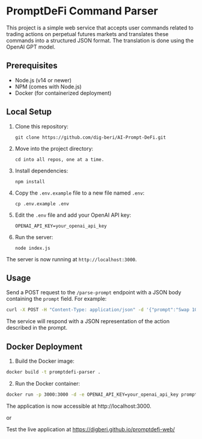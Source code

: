 # PromptDeFi Command Parser

This project is a simple web service that accepts user commands related to trading actions on perpetual futures markets and translates these commands into a structured JSON format. The translation is done using the OpenAI GPT model.

## Prerequisites

- Node.js (v14 or newer)
- NPM (comes with Node.js)
- Docker (for containerized deployment)

## Local Setup

1. Clone this repository:

   ```
   git clone https://github.com/dig-beri/AI-Prompt-DeFi.git
   ```

2. Move into the project directory:

   ```
   cd into all repos, one at a time.
   ```

3. Install dependencies:

   ```
   npm install
   ```

4. Copy the `.env.example` file to a new file named `.env`:

   ```
   cp .env.example .env
   ```

5. Edit the `.env` file and add your OpenAI API key:

   ```
   OPENAI_API_KEY=your_openai_api_key
   ```

6. Run the server:

   ```
   node index.js
   ```

The server is now running at `http://localhost:3000`.

## Usage

Send a POST request to the `/parse-prompt` endpoint with a JSON body containing the `prompt` field. For example:

```bash
curl -X POST -H "Content-Type: application/json" -d '{"prompt":"Swap 100 USDT to ETH. Wrap 0.1 ETH. Deposit 0.1 WETH to Aave. Borrow 50 USDT from Aave."}' http://localhost:3000/parse-prompt
```

The service will respond with a JSON representation of the action described in the prompt.

## Docker Deployment

1. Build the Docker image:

```bash
docker build -t promptdefi-parser .
```

2. Run the Docker container:

```bash
docker run -p 3000:3000 -d -e OPENAI_API_KEY=your_openai_api_key promptdefi-parser
```

The application is now accessible at http://localhost:3000.

or 

Test the live application at https://digberi.github.io/promptdefi-web/
